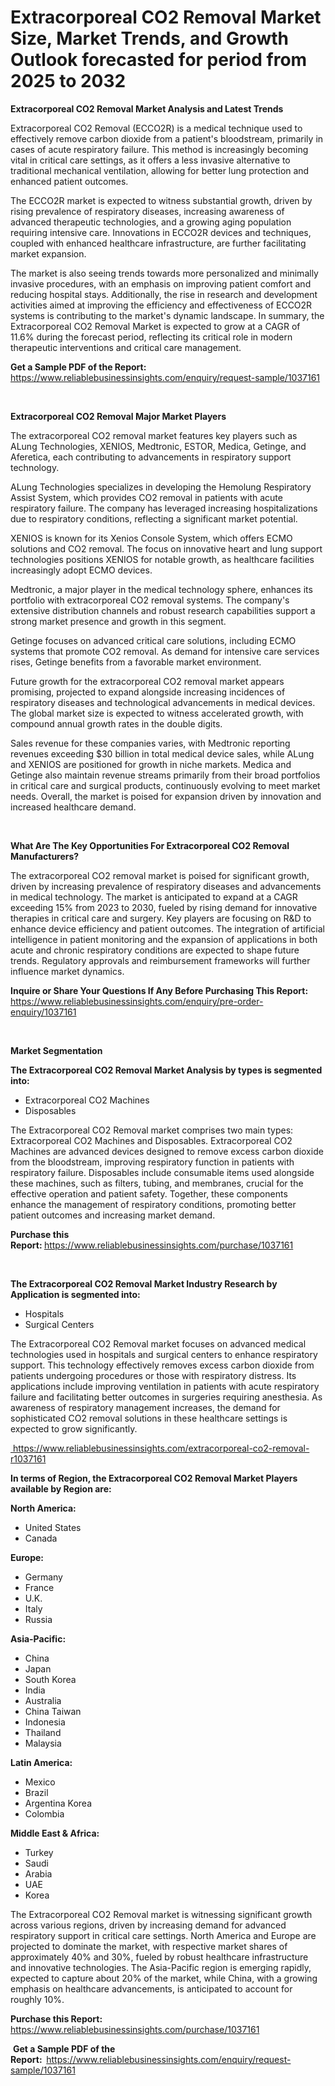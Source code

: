 <p><h1>Extracorporeal CO2 Removal Market Size, Market Trends, and Growth Outlook forecasted for period from 2025 to 2032</h1></p><p><strong>Extracorporeal CO2 Removal Market Analysis and Latest Trends</strong></p>
<p><p>Extracorporeal CO2 Removal (ECCO2R) is a medical technique used to effectively remove carbon dioxide from a patient's bloodstream, primarily in cases of acute respiratory failure. This method is increasingly becoming vital in critical care settings, as it offers a less invasive alternative to traditional mechanical ventilation, allowing for better lung protection and enhanced patient outcomes.</p><p>The ECCO2R market is expected to witness substantial growth, driven by rising prevalence of respiratory diseases, increasing awareness of advanced therapeutic technologies, and a growing aging population requiring intensive care. Innovations in ECCO2R devices and techniques, coupled with enhanced healthcare infrastructure, are further facilitating market expansion. </p><p>The market is also seeing trends towards more personalized and minimally invasive procedures, with an emphasis on improving patient comfort and reducing hospital stays. Additionally, the rise in research and development activities aimed at improving the efficiency and effectiveness of ECCO2R systems is contributing to the market's dynamic landscape. In summary, the Extracorporeal CO2 Removal Market is expected to grow at a CAGR of 11.6% during the forecast period, reflecting its critical role in modern therapeutic interventions and critical care management.</p></p>
<p><strong>Get a Sample PDF of the Report:&nbsp;</strong> <a href="https://www.reliablebusinessinsights.com/enquiry/request-sample/1037161?utm_campaign=84&utm_medium=2&utm_source=Github&utm_content=ia&utm_term=12042025&utm_id=extracorporeal-co2-removal">https://www.reliablebusinessinsights.com/enquiry/request-sample/1037161</a></p>
<p>&nbsp;</p>
<p><strong>Extracorporeal CO2 Removal Major Market Players</strong></p>
<p><p>The extracorporeal CO2 removal market features key players such as ALung Technologies, XENIOS, Medtronic, ESTOR, Medica, Getinge, and Aferetica, each contributing to advancements in respiratory support technology. </p><p>ALung Technologies specializes in developing the Hemolung Respiratory Assist System, which provides CO2 removal in patients with acute respiratory failure. The company has leveraged increasing hospitalizations due to respiratory conditions, reflecting a significant market potential.</p><p>XENIOS is known for its Xenios Console System, which offers ECMO solutions and CO2 removal. The focus on innovative heart and lung support technologies positions XENIOS for notable growth, as healthcare facilities increasingly adopt ECMO devices.</p><p>Medtronic, a major player in the medical technology sphere, enhances its portfolio with extracorporeal CO2 removal systems. The company's extensive distribution channels and robust research capabilities support a strong market presence and growth in this segment.</p><p>Getinge focuses on advanced critical care solutions, including ECMO systems that promote CO2 removal. As demand for intensive care services rises, Getinge benefits from a favorable market environment.</p><p>Future growth for the extracorporeal CO2 removal market appears promising, projected to expand alongside increasing incidences of respiratory diseases and technological advancements in medical devices. The global market size is expected to witness accelerated growth, with compound annual growth rates in the double digits.</p><p>Sales revenue for these companies varies, with Medtronic reporting revenues exceeding $30 billion in total medical device sales, while ALung and XENIOS are positioned for growth in niche markets. Medica and Getinge also maintain revenue streams primarily from their broad portfolios in critical care and surgical products, continuously evolving to meet market needs. Overall, the market is poised for expansion driven by innovation and increased healthcare demand.</p></p>
<p>&nbsp;</p>
<p><strong>What Are The Key Opportunities For Extracorporeal CO2 Removal Manufacturers?</strong></p>
<p><p>The extracorporeal CO2 removal market is poised for significant growth, driven by increasing prevalence of respiratory diseases and advancements in medical technology. The market is anticipated to expand at a CAGR exceeding 15% from 2023 to 2030, fueled by rising demand for innovative therapies in critical care and surgery. Key players are focusing on R&D to enhance device efficiency and patient outcomes. The integration of artificial intelligence in patient monitoring and the expansion of applications in both acute and chronic respiratory conditions are expected to shape future trends. Regulatory approvals and reimbursement frameworks will further influence market dynamics.</p></p>
<p><strong>Inquire or Share Your Questions If Any Before Purchasing This Report:</strong> <a href="https://www.reliablebusinessinsights.com/enquiry/pre-order-enquiry/1037161?utm_campaign=84&utm_medium=2&utm_source=Github&utm_content=ia&utm_term=12042025&utm_id=extracorporeal-co2-removal">https://www.reliablebusinessinsights.com/enquiry/pre-order-enquiry/1037161</a></p>
<p>&nbsp;</p>
<p><strong>Market Segmentation</strong></p>
<p><strong>The Extracorporeal CO2 Removal Market Analysis by types is segmented into:</strong></p>
<p><ul><li>Extracorporeal CO2 Machines</li><li>Disposables</li></ul></p>
<p><p>The Extracorporeal CO2 Removal market comprises two main types: Extracorporeal CO2 Machines and Disposables. Extracorporeal CO2 Machines are advanced devices designed to remove excess carbon dioxide from the bloodstream, improving respiratory function in patients with respiratory failure. Disposables include consumable items used alongside these machines, such as filters, tubing, and membranes, crucial for the effective operation and patient safety. Together, these components enhance the management of respiratory conditions, promoting better patient outcomes and increasing market demand.</p></p>
<p><strong>Purchase this Report:&nbsp;</strong><a href="https://www.reliablebusinessinsights.com/purchase/1037161?utm_campaign=84&utm_medium=2&utm_source=Github&utm_content=ia&utm_term=12042025&utm_id=extracorporeal-co2-removal">https://www.reliablebusinessinsights.com/purchase/1037161</a></p>
<p>&nbsp;</p>
<p><strong>The Extracorporeal CO2 Removal Market Industry Research by Application is segmented into:</strong></p>
<p><ul><li>Hospitals</li><li>Surgical Centers</li></ul></p>
<p><p>The Extracorporeal CO2 Removal market focuses on advanced medical technologies used in hospitals and surgical centers to enhance respiratory support. This technology effectively removes excess carbon dioxide from patients undergoing procedures or those with respiratory distress. Its applications include improving ventilation in patients with acute respiratory failure and facilitating better outcomes in surgeries requiring anesthesia. As awareness of respiratory management increases, the demand for sophisticated CO2 removal solutions in these healthcare settings is expected to grow significantly.</p></p>
<p><a href="https://www.reliablebusinessinsights.com/extracorporeal-co2-removal-r1037161?utm_campaign=84&utm_medium=2&utm_source=Github&utm_content=ia&utm_term=12042025&utm_id=extracorporeal-co2-removal">&nbsp;https://www.reliablebusinessinsights.com/extracorporeal-co2-removal-r1037161</a></p>
<p><strong>In terms of Region, the Extracorporeal CO2 Removal Market Players available by Region are:</strong></p>
<p>
    <p> <strong> North America: </strong>
        <ul>
            <li>United States</li>
            <li>Canada</li>
        </ul>
        </p> 
    <p> <strong> Europe: </strong>
        <ul>
            <li>Germany</li>
            <li>France</li>
            <li>U.K.</li>
            <li>Italy</li>
            <li>Russia</li>
        </ul>
        </p> 
    <p> <strong> Asia-Pacific: </strong>
        <ul>
            <li>China</li>
            <li>Japan</li>
            <li>South Korea</li>
            <li>India</li>
            <li>Australia</li>
            <li>China Taiwan</li>
            <li>Indonesia</li>
            <li>Thailand</li>
            <li>Malaysia</li>
        </ul>
        </p> 
    <p> <strong> Latin America: </strong>
        <ul>
            <li>Mexico</li>
            <li>Brazil</li>
            <li>Argentina Korea</li>
            <li>Colombia</li>
        </ul>
        </p> 
    <p> <strong> Middle East & Africa: </strong>
        <ul>
            <li>Turkey</li>
            <li>Saudi</li>
            <li>Arabia</li>
            <li>UAE</li>
            <li>Korea</li>
        </ul>
    </p>
    </p>
<p><p>The Extracorporeal CO2 Removal market is witnessing significant growth across various regions, driven by increasing demand for advanced respiratory support in critical care settings. North America and Europe are projected to dominate the market, with respective market shares of approximately 40% and 30%, fueled by robust healthcare infrastructure and innovative technologies. The Asia-Pacific region is emerging rapidly, expected to capture about 20% of the market, while China, with a growing emphasis on healthcare advancements, is anticipated to account for roughly 10%.</p></p>
<p><strong>Purchase this Report: </strong><a href="https://www.reliablebusinessinsights.com/purchase/1037161?utm_campaign=84&utm_medium=2&utm_source=Github&utm_content=ia&utm_term=12042025&utm_id=extracorporeal-co2-removal">https://www.reliablebusinessinsights.com/purchase/1037161</a></p>
<p>&nbsp;<strong>Get a Sample PDF of the Report:&nbsp;&nbsp;</strong><a href="https://www.reliablebusinessinsights.com/enquiry/request-sample/1037161?utm_campaign=84&utm_medium=2&utm_source=Github&utm_content=ia&utm_term=12042025&utm_id=extracorporeal-co2-removal">https://www.reliablebusinessinsights.com/enquiry/request-sample/1037161</a></p>
<p><strong></strong></p>
<p><p></p><p></p><p></p></p>